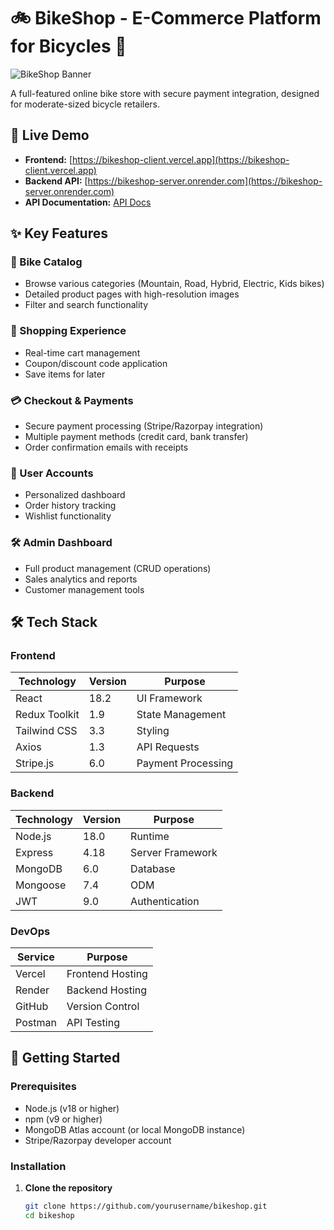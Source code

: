 # 🚲 BikeShop - E-Commerce Platform for Bicycles 🛒

![BikeShop Banner](https://via.placeholder.com/1200x400?text=BikeShop+E-Commerce) <!-- Replace with actual banner image -->

A full-featured online bike store with secure payment integration, designed for moderate-sized bicycle retailers.

## 🔗 Live Demo

- **Frontend:** [https://bikeshop-client.vercel.app](https://bikeshop-client.vercel.app) <!-- Replace with actual URL -->
- **Backend API:** [https://bikeshop-server.onrender.com](https://bikeshop-server.onrender.com) <!-- Replace with actual URL -->
- **API Documentation:** [API Docs](https://documenter.getpostman.com/view/12345678/2s93JtQwef) <!-- Replace with actual docs link -->

## ✨ Key Features

### 🚴 Bike Catalog
- Browse various categories (Mountain, Road, Hybrid, Electric, Kids bikes)
- Detailed product pages with high-resolution images
- Filter and search functionality

### 🛒 Shopping Experience
- Real-time cart management
- Coupon/discount code application
- Save items for later

### 💳 Checkout & Payments
- Secure payment processing (Stripe/Razorpay integration)
- Multiple payment methods (credit card, bank transfer)
- Order confirmation emails with receipts

### 👤 User Accounts
- Personalized dashboard
- Order history tracking
- Wishlist functionality

### 🛠️ Admin Dashboard
- Full product management (CRUD operations)
- Sales analytics and reports
- Customer management tools

## 🛠 Tech Stack

### Frontend
| Technology | Version | Purpose |
|------------|---------|---------|
| React | 18.2 | UI Framework |
| Redux Toolkit | 1.9 | State Management |
| Tailwind CSS | 3.3 | Styling |
| Axios | 1.3 | API Requests |
| Stripe.js | 6.0 | Payment Processing |

### Backend
| Technology | Version | Purpose |
|------------|---------|---------|
| Node.js | 18.0 | Runtime |
| Express | 4.18 | Server Framework |
| MongoDB | 6.0 | Database |
| Mongoose | 7.4 | ODM |
| JWT | 9.0 | Authentication |

### DevOps
| Service | Purpose |
|---------|---------|
| Vercel | Frontend Hosting |
| Render | Backend Hosting |
| GitHub | Version Control |
| Postman | API Testing |

## 🚀 Getting Started

### Prerequisites
- Node.js (v18 or higher)
- npm (v9 or higher)
- MongoDB Atlas account (or local MongoDB instance)
- Stripe/Razorpay developer account

### Installation

1. **Clone the repository**
   ```bash
   git clone https://github.com/yourusername/bikeshop.git
   cd bikeshop
